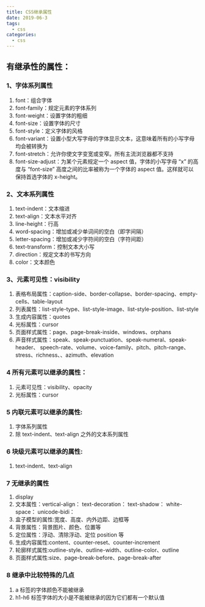 ```yaml
---
title: CSS继承属性
date: 2019-06-3
tags:
  - css
categories:
  - css
---
```


## 有继承性的属性：

### 1、字体系列属性

1. font：组合字体
2. font-family：规定元素的字体系列
3. font-weight：设置字体的粗细
4. font-size：设置字体的尺寸
5. font-style：定义字体的风格
6. font-variant：设置小型大写字母的字体显示文本，这意味着所有的小写字母均会被转换为
7. font-stretch：允许你使文字变宽或变窄。所有主流浏览器都不支持
8. font-size-adjust：为某个元素规定一个 aspect 值，字体的小写字母 “x” 的高度与 “font-size” 高度之间的比率被称为一个字体的 aspect 值。这样就可以保持首选字体的 x-height。

### 2、文本系列属性

1. text-indent：文本缩进
2. text-align：文本水平对齐
3. line-height：行高
4. word-spacing：增加或减少单词间的空白（即字间隔）
5. letter-spacing：增加或减少字符间的空白（字符间距）
6. text-transform：控制文本大小写
7. direction：规定文本的书写方向
8. color：文本颜色

### 3、元素可见性：visibility

1. 表格布局属性：caption-side、border-collapse、border-spacing、empty-cells、table-layout
2. 列表属性：list-style-type、list-style-image、list-style-position、list-style
3. 生成内容属性：quotes
4. 光标属性：cursor
5. 页面样式属性：page、page-break-inside、windows、orphans
6. 声音样式属性：speak、speak-punctuation、speak-numeral、speak-header、 speech-rate、volume、voice-family、pitch、pitch-range、 stress、richness、、azimuth、elevation

### 4 所有元素可以继承的属性：

1. 元素可见性：visibility、opacity
2. 光标属性：cursor

### 5 内联元素可以继承的属性:

1. 字体系列属性
2. 除 text-indent、text-align 之外的文本系列属性

### 6 块级元素可以继承的属性:

1. text-indent、text-align

### 7 无继承的属性

1. display
2. 文本属性：vertical-align： text-decoration： text-shadow： white-space： unicode-bidi：
3. 盒子模型的属性:宽度、高度、内外边距、边框等
4. 背景属性：背景图片、颜色、位置等
5. 定位属性：浮动、清除浮动、定位 position 等
6. 生成内容属性:content、counter-reset、counter-increment
7. 轮廓样式属性:outline-style、outline-width、outline-color、outline
8. 页面样式属性:size、page-break-before、page-break-after

### 8 继承中比较特殊的几点

1. a 标签的字体颜色不能被继承
2. h1-h6 标签字体的大小是不能被继承的因为它们都有一个默认值
